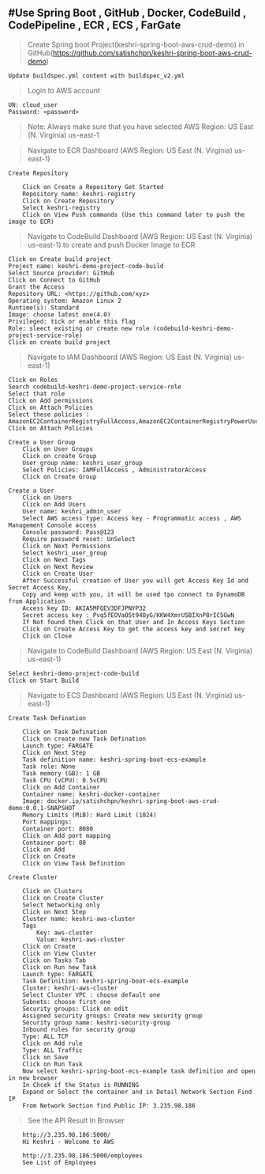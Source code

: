 
#Use Spring Boot , GitHub , Docker, CodeBuild , CodePipeline , ECR , ECS , FarGate
--------------------------------------------------------------------------------------------------------------------------------------------------------------------

> Create Spring boot Project(keshri-spring-boot-aws-crud-demo) in GitHub(https://github.com/satishchpn/keshri-spring-boot-aws-crud-demo)

	Update buildspec.yml content with buildspec_v2.yml

> Login to AWS account

	UN: cloud_user
	Password: <password>
	
> Note: Always make sure that you have selected AWS Region: US East (N. Virginia) us-east-1

> Navigate to ECR Dashboard (AWS Region: US East (N. Virginia) us-east-1)
	
	Create Repository
	
		Click on Create a Repository Get Started
		Repository name: keshri-registry
		Click on Create Repository
		Select keshri-registry
		Click on View Push commands (Use this command later to push the image to ECR)

> Navigate to CodeBuild Dashboard (AWS Region: US East (N. Virginia) us-east-1) to create and push Docker Image to ECR
	
	Click on Create build project
	Project name: keshri-demo-project-code-build
	Select Source provider: GitHub
	Click on Connect to GitHub
	Grant the Access
	Repository URL: <https://github.com/xyz>
	Operating system: Amazon Linux 2
	Runtime(s): Standard
	Image: choose latest one(4.0)
	Privileged: tick or enable this flag
	Role: sleect existing or create new role (codebuild-keshri-demo-project-service-role)
	Click on create build project

> Navigate to IAM Dashboard (AWS Region: US East (N. Virginia) us-east-1)

	Click on Roles
	Search codebuild-keshri-demo-project-service-role
	Select that role
	Click on Add permissions
	Click on Attach Policies
	Select these policies : AmazonEC2ContainerRegistryFullAccess,AmazonEC2ContainerRegistryPowerUser
	Click on Attach Policies
	
	Create a User Group
		Click on User Groups
		Click on create Group
		User group name: keshri_user_group
		Select Policies: IAMFullAccess , AdministratorAccess
		Click on Create Group

	Create a User
		Click on Users
		Click on Add Users
		User name: keshri_admin_user
		Select AWS access type: Access key - Programmatic access , AWS Management Console access
		Console password: Pass@123
		Require password reset: UnSelect
		Click on Next Permissions
		Select keshri_user_group
		Click on Next Tags
		Click on Next Review
		Click on Create User
		After Successful creation of User you will get Access Key Id and Secret Access Key, 
		Copy and keep with you, it will be used tpo connect to DynamoDB from Application
		Access key ID: AKIA5MFQEV3DFJPNYP32
		Secret access key : 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
		If Not found then Click on that User and In Access Keys Section
		Click on Create Access Key to get the access key and secret key
		Click on Close

> Navigate to CodeBuild Dashboard (AWS Region: US East (N. Virginia) us-east-1)

	Select keshri-demo-project-code-build	
	Click on Start Build
		
> Navigate to ECS Dashboard (AWS Region: US East (N. Virginia) us-east-1)

	Create Task Defination

		Click on Task Defination
		Click on create new Task Defination
		Launch type: FARGATE
		Click on Next Step
		Task definition name: keshri-spring-boot-ecs-example
		Task role: None
		Task memory (GB): 1 GB
		Task CPU (vCPU): 0.5vCPU
		Click on Add Container
		Container name: keshri-docker-container
		Image: docker.io/satishchpn/keshri-spring-boot-aws-crud-demo:0.0.1-SNAPSHOT
		Memory Limits (MiB): Hard Limit (1024)
		Port mappings: 
		Container port: 8080
		Click on Add port mapping
		Container port: 80
		Click on Add
		Click on Create
		Click on View Task Definition

	Create Cluster

		Click on Clusters
		Click on Create Cluster
		Select Networking only
		Click on Next Step
		Cluster name: keshri-aws-cluster
		Tags
			Key: aws-cluster
			Value: keshri-aws-cluster
		Click on Create
		Click on View Cluster
		Click on Tasks Tab
		Click on Run new Task
		Launch type: FARGATE
		Task Definition: keshri-spring-boot-ecs-example
		Cluster: keshri-aws-cluster
		Select Cluster VPC : choose default one
		Subnets: choose first one
		Security groups: Click on edit
		Assigned security groups: Create new security group
		Security group name: keshri-security-group
		Inbound rules for security group
		Type: ALL TCP
		Click on Add rule
		Type: ALL Traffic
		Click on Save
		Click on Run Task
		Now select keshri-spring-boot-ecs-example task definition and open in new browser
		In Chcek if the Status is RUNNING
		Expand or Select the container and in Detail Network Section Find IP
		From Network Section find Public IP: 3.235.98.186
		

> See the API Result In Browser

		http://3.235.98.186:5000/
		Hi Keshri - Welcome to AWS
		
		http://3.235.98.186:5000/employees
		See List of Employees
	
